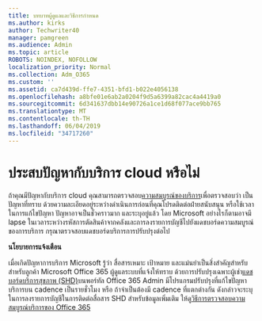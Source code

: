 ```yaml
---
title: บทบาทผู้ดูแลและวิธีการกำหนด
ms.author: kirks
author: Techwriter40
manager: pamgreen
ms.audience: Admin
ms.topic: article
ROBOTS: NOINDEX, NOFOLLOW
localization_priority: Normal
ms.collection: Adm_O365
ms.custom: ''
ms.assetid: ca7d439d-ffe7-4351-bfd1-b022e4056138
ms.openlocfilehash: a8bfe01e6ab2a0204f9d5a6399a82cac4a4419a0
ms.sourcegitcommit: 6d341637dbb14e90726a1ce1d68f077ace9bb765
ms.translationtype: MT
ms.contentlocale: th-TH
ms.lasthandoff: 06/04/2019
ms.locfileid: "34717260"
---
```

# <a name="experiencing-problems-with-a-cloud-service"></a>ประสบปัญหากับบริการ cloud หรือไม่

ถ้าคุณมีปัญหากับบริการ cloud คุณสามารถตรวจสอบ[ความสมบูรณ์ของบริการ](https://admin.microsoft.com/AdminPortal/Home#/servicehealth)เพื่อตรวจสอบว่า เป็นปัญหาที่ทราบ ด้วยความละเอียดอยู่ระหว่างดำเนินการก่อนที่คุณโปรดติดต่อฝ่ายสนับสนุน หรือใช้เวลาในการแก้ไขปัญหา ปัญหาอาจเป็นชั่วคราวมาก และระบุอยู่แล้ว โดย Microsoft อย่างไรก็ตามอาจมี lapse ในเวลาระหว่างรหัสการตัดสินค้าจากคลังและการลงรายการบัญชีไปยังแดชบอร์ดความสมบูรณ์ของการบริการ กรุณาตรวจสอบแดชบอร์ดบริการการปรับปรุงต่อไป

**นโยบายการแจ้งเตือน**

เมื่อเกิดปัญหาการบริการ Microsoft รู้ว่า สื่อสารเหมาะ เป้าหมาย และแม่นยำเป็นสิ่งสำคัญสำหรับสำหรับลูกค้า Microsoft Office 365 ผู้ดูแลระบบที่แจ้งให้ทราบ ด้วยการปรับปรุงเฉพาะผู้เช่า[แดชบอร์ดบริการสุขภาพ (SHD)](https://admin.microsoft.com/AdminPortal/Home#/servicehealth)บนพอร์ทัล Office 365 Admin มีโปรแกรมปรับปรุงที่แก้ไขปัญหาบริการบน cadence เป็นรายชั่วโมง หรือ ถ้าจำเป็นต้องมี cadence ที่แตกต่างกัน ดังกล่าวจะระบุในการลงรายการบัญชีในการติดต่อสื่อสาร SHD สำหรับข้อมูลเพิ่มเติม ให้ดู[วิธีการตรวจสอบความสมบูรณ์บริการของ Office 365](https://docs.microsoft.com/en-us/office365/enterprise/view-service-health)

